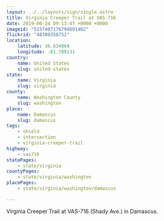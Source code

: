 ```yaml
---
layout: ../../layouts/sign/single.astro
title: Virginia Creeper Trail at VAS-716
date: 2019-06-24 09:13:47 +0000 +0000
imageid: "5157407176794691482"
flickrid: "48380358751"
location:
    latitude: 36.634064
    longitude: -81.789131
country:
    name: United States
    slug: united-states
state:
    name: Virginia
    slug: virginia
county:
    name: Washington County
    slug: washington
place:
    name: Damascus
    slug: damascus
tags:
    - shield
    - intersection
    - virginia-creeper-trail
highway:
    - vas716
statePages:
    - state/virginia
countyPages:
    - state/virginia/washington
placePages:
    - state/virginia/washington/damascus

---
```

Virginia Creeper Trail at VAS-716 (Shady Ave.) in Damascus.